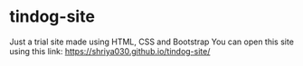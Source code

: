 # tindog-site

Just a trial site made using HTML, CSS and Bootstrap
You can open this site using this link: https://shriya030.github.io/tindog-site/
